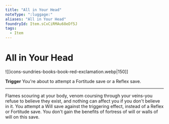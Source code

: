 ```yaml
---
title: "All in Your Head"
noteType: ":luggage:"
aliases: "All in Your Head"
foundryId: Item.sCxCiRMAu68eDf5J
tags:
  - Item
---
```


# All in Your Head
![[icons-sundries-books-book-red-exclamation.webp|150]]

**Trigger** You're about to attempt a Fortitude save or a Reflex save.

* * *

Flames scouring at your body, venom coursing through your veins-you refuse to believe they exist, and nothing can affect you if you don't believe in it. You attempt a Will save against the triggering effect, instead of a Reflex or Fortitude save. You don't gain the benefits of fortress of will or walls of will on this save.
